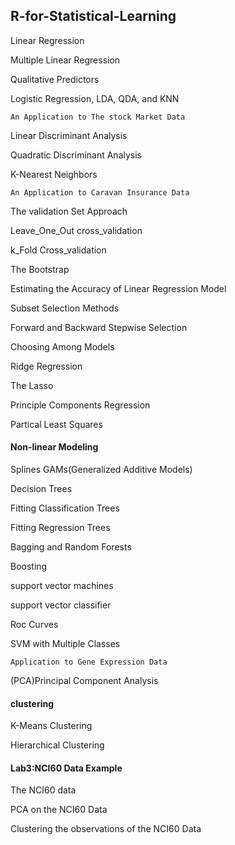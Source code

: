 ## R-for-Statistical-Learning

 Linear Regression 
 
 Multiple Linear Regression 
 
 Qualitative Predictors 
 
 Logistic Regression, LDA, QDA, and KNN 
 
` An Application to The stock Market Data `  

 Linear Discriminant Analysis 
 
 Quadratic Discriminant Analysis 
 
 K-Nearest Neighbors 
 
` An Application to Caravan Insurance Data ` 

 The validation Set Approach 
 
 Leave_One_Out cross_validation 
 
 k_Fold Cross_validation 
 
 The Bootstrap 
 
 Estimating the Accuracy of Linear Regression Model 
 
 Subset Selection Methods 
 
 Forward and Backward Stepwise Selection 
 
 Choosing Among Models 

 Ridge Regression 
 
 The Lasso 
 
 Principle Components Regression 
 
 Partical Least Squares 
 

#### Non-linear Modeling 

 Splines 
 GAMs(Generalized Additive Models) 
 
 Decision Trees 
 
 Fitting Classification Trees 
 
 Fitting Regression Trees 
 
 Bagging and Random Forests 
 
 Boosting 
 
 support vector machines 
 
 support vector classifier 
 
 Roc Curves 
 
 SVM with Multiple Classes 
 
` Application to Gene Expression Data `  


 (PCA)Principal Component Analysis 
 
 
#### clustering 

 K-Means Clustering 
 
 Hierarchical Clustering 
 

#### Lab3:NCI60 Data Example 


 The NCI60 data 
 
 PCA on the NCI60 Data 
 
 Clustering the observations of the NCI60 Data 
 


